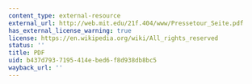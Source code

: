 ```yaml
---
content_type: external-resource
external_url: http://web.mit.edu/21f.404/www/Pressetour_Seite.pdf
has_external_license_warning: true
license: https://en.wikipedia.org/wiki/All_rights_reserved
status: ''
title: PDF
uid: b437d793-7195-414e-bed6-f8d938db8bc5
wayback_url: ''
---
```

